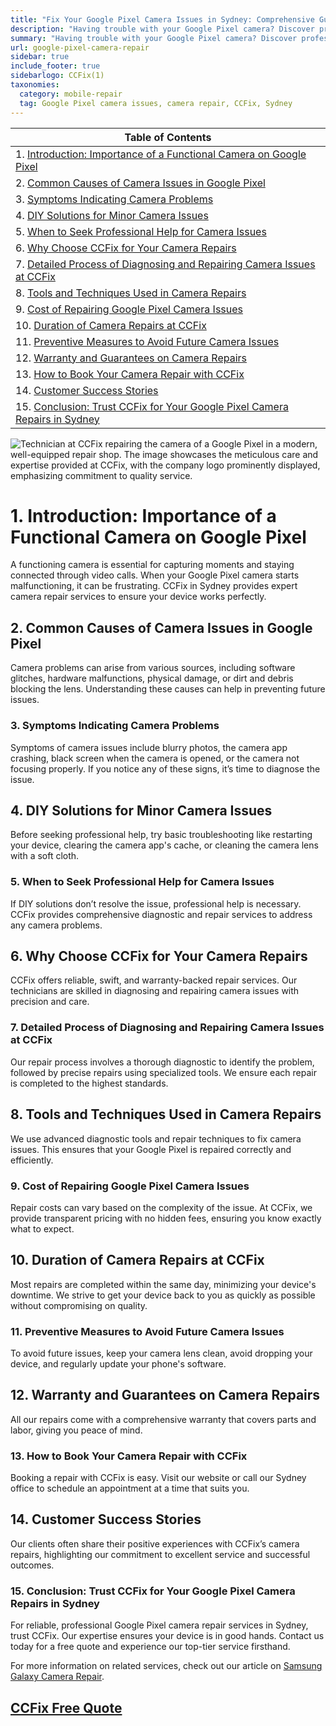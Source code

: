 ```yaml
---
title: "Fix Your Google Pixel Camera Issues in Sydney: Comprehensive Guide by CCFix"
description: "Having trouble with your Google Pixel camera? Discover professional repair solutions at CCFix in Sydney. Get a free quote today!"
summary: "Having trouble with your Google Pixel camera? Discover professional repair solutions at CCFix in Sydney. Get a free quote today!"
url: google-pixel-camera-repair
sidebar: true
include_footer: true
sidebarlogo: CCFix(1)
taxonomies:
  category: mobile-repair
  tag: Google Pixel camera issues, camera repair, CCFix, Sydney
---
```


| **Table of Contents**                                               |
|---------------------------------------------------------------------|
| 1. [Introduction: Importance of a Functional Camera on Google Pixel](#1-introduction-importance-of-a-functional-camera-on-google-pixel) |
| 2. [Common Causes of Camera Issues in Google Pixel](#2-common-causes-of-camera-issues-in-google-pixel) |
| 3. [Symptoms Indicating Camera Problems](#3-symptoms-indicating-camera-problems) |
| 4. [DIY Solutions for Minor Camera Issues](#4-diy-solutions-for-minor-camera-issues) |
| 5. [When to Seek Professional Help for Camera Issues](#5-when-to-seek-professional-help-for-camera-issues) |
| 6. [Why Choose CCFix for Your Camera Repairs](#6-why-choose-ccfix-for-your-camera-repairs) |
| 7. [Detailed Process of Diagnosing and Repairing Camera Issues at CCFix](#7-detailed-process-of-diagnosing-and-repairing-camera-issues-at-ccfix) |
| 8. [Tools and Techniques Used in Camera Repairs](#8-tools-and-techniques-used-in-camera-repairs) |
| 9. [Cost of Repairing Google Pixel Camera Issues](#9-cost-of-repairing-google-pixel-camera-issues) |
| 10. [Duration of Camera Repairs at CCFix](#10-duration-of-camera-repairs-at-ccfix) |
| 11. [Preventive Measures to Avoid Future Camera Issues](#11-preventive-measures-to-avoid-future-camera-issues) |
| 12. [Warranty and Guarantees on Camera Repairs](#12-warranty-and-guarantees-on-camera-repairs) |
| 13. [How to Book Your Camera Repair with CCFix](#13-how-to-book-your-camera-repair-with-ccfix) |
| 14. [Customer Success Stories](#14-customer-success-stories) |
| 15. [Conclusion: Trust CCFix for Your Google Pixel Camera Repairs in Sydney](#15-conclusion-trust-ccfix-for-your-google-pixel-camera-repairs-in-sydney) |

![Technician at CCFix repairing the camera of a Google Pixel in a modern, well-equipped repair shop. The image showcases the meticulous care and expertise provided at CCFix, with the company logo prominently displayed, emphasizing commitment to quality service.](/images/ccfix-google-pixel-camera-repair.webp "CCFix technician repairing a Google Pixel camera, demonstrating detailed repair work in a clean, professional environment.")

# **1. Introduction: Importance of a Functional Camera on Google Pixel**
A functioning camera is essential for capturing moments and staying connected through video calls. When your Google Pixel camera starts malfunctioning, it can be frustrating. CCFix in Sydney provides expert camera repair services to ensure your device works perfectly.

## **2. Common Causes of Camera Issues in Google Pixel**
Camera problems can arise from various sources, including software glitches, hardware malfunctions, physical damage, or dirt and debris blocking the lens. Understanding these causes can help in preventing future issues.

### **3. Symptoms Indicating Camera Problems**
Symptoms of camera issues include blurry photos, the camera app crashing, black screen when the camera is opened, or the camera not focusing properly. If you notice any of these signs, it’s time to diagnose the issue.

## **4. DIY Solutions for Minor Camera Issues**
Before seeking professional help, try basic troubleshooting like restarting your device, clearing the camera app's cache, or cleaning the camera lens with a soft cloth.

### **5. When to Seek Professional Help for Camera Issues**
If DIY solutions don’t resolve the issue, professional help is necessary. CCFix provides comprehensive diagnostic and repair services to address any camera problems.

## **6. Why Choose CCFix for Your Camera Repairs**
CCFix offers reliable, swift, and warranty-backed repair services. Our technicians are skilled in diagnosing and repairing camera issues with precision and care.

### **7. Detailed Process of Diagnosing and Repairing Camera Issues at CCFix**
Our repair process involves a thorough diagnostic to identify the problem, followed by precise repairs using specialized tools. We ensure each repair is completed to the highest standards.

## **8. Tools and Techniques Used in Camera Repairs**
We use advanced diagnostic tools and repair techniques to fix camera issues. This ensures that your Google Pixel is repaired correctly and efficiently.

### **9. Cost of Repairing Google Pixel Camera Issues**
Repair costs can vary based on the complexity of the issue. At CCFix, we provide transparent pricing with no hidden fees, ensuring you know exactly what to expect.

## **10. Duration of Camera Repairs at CCFix**
Most repairs are completed within the same day, minimizing your device's downtime. We strive to get your device back to you as quickly as possible without compromising on quality.

### **11. Preventive Measures to Avoid Future Camera Issues**
To avoid future issues, keep your camera lens clean, avoid dropping your device, and regularly update your phone's software.

## **12. Warranty and Guarantees on Camera Repairs**
All our repairs come with a comprehensive warranty that covers parts and labor, giving you peace of mind.

### **13. How to Book Your Camera Repair with CCFix**
Booking a repair with CCFix is easy. Visit our website or call our Sydney office to schedule an appointment at a time that suits you.

## **14. Customer Success Stories**
Our clients often share their positive experiences with CCFix’s camera repairs, highlighting our commitment to excellent service and successful outcomes.

### **15. Conclusion: Trust CCFix for Your Google Pixel Camera Repairs in Sydney**
For reliable, professional Google Pixel camera repair services in Sydney, trust CCFix. Our expertise ensures your device is in good hands. Contact us today for a free quote and experience our top-tier service firsthand.


For more information on related services, check out our article on [Samsung Galaxy Camera Repair](https://ccfix.com.au/samsung-galaxy-camera-repair).

 ## [CCFix Free Quote](https://form.jotform.com/241402975332857)
